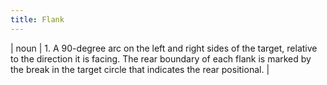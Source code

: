 ```yaml
---
title: Flank
---
```

| noun | 1.  	A 90-degree arc on the left and right sides of the target, relative to the direction it is facing. The rear boundary of each flank is marked by the break in the target circle that indicates the rear positional.	|